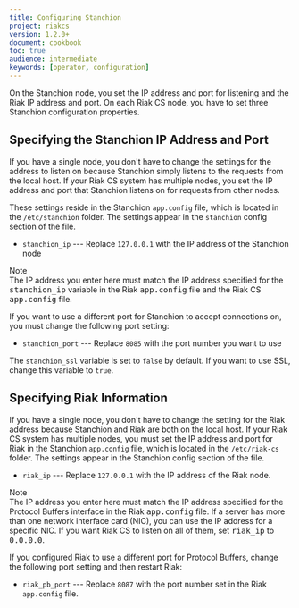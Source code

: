 ```yaml
---
title: Configuring Stanchion
project: riakcs
version: 1.2.0+
document: cookbook
toc: true
audience: intermediate
keywords: [operator, configuration]
---
```


On the Stanchion node, you set the IP address and port for listening and the Riak IP address and port. On each Riak CS node, you have to set three Stanchion configuration properties.

## Specifying the Stanchion IP Address and Port

If you have a single node, you don't have to change the settings for the address to listen on because Stanchion simply listens to the requests from the local host. If your Riak CS system has multiple nodes, you set the IP address and port that Stanchion listens on for requests from other nodes.

These settings reside in the Stanchion `app.config` file, which is located in the `/etc/stanchion` folder. The settings appear in the `stanchion` config section of the file.

* `stanchion_ip` --- Replace `127.0.0.1` with the IP address of the Stanchion node

<div class="note"><div class="title">Note</div>The IP address you enter here must match the IP address specified for the <tt>stanchion_ip</tt> variable in the Riak <tt>app.config</tt> file and the Riak CS <tt>app.config</tt> file. </div>

If you want to use a different port for Stanchion to accept connections on, you must change the following port setting:

* `stanchion_port` --- Replace `8085` with the port number you want to use

The `stanchion_ssl` variable is set to `false` by default. If you want to use SSL, change this variable to `true`.

## Specifying Riak Information

If you have a single node, you don't have to change the setting for the Riak address because Stanchion and Riak are both on the local host. If your Riak CS system has multiple nodes, you must set the IP address and port for Riak in the Stanchion `app.config` file, which is located in the `/etc/riak-cs` folder. The settings appear in the Stanchion config section of the file.

* `riak_ip` --- Replace `127.0.0.1` with the IP address of the Riak node.

<div class="note"><div class="title">Note</div>The IP address you enter here must match the IP address specified for the Protocol Buffers interface in the Riak <tt>app.config</tt> file. If a server has more than one network interface card (NIC), you can use the IP address for a specific NIC. If you want Riak CS to listen on all of them, set <tt>riak_ip</tt> to <tt>0.0.0.0</tt>. </div>

If you configured Riak to use a different port for Protocol Buffers, change the following port setting and then restart Riak:

* `riak_pb_port` --- Replace `8087` with the port number set in the Riak `app.config` file.
